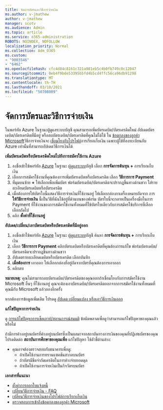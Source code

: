 ```yaml
---
title: จัดการบัตรและวิธีการจ่ายเงิน
ms.author: v-jmathew
author: v-jmathew
manager: scotv
ms.audience: Admin
ms.topic: article
ms.service: o365-administration
ROBOTS: NOINDEX, NOFOLLOW
localization_priority: Normal
ms.collection: Adm_O365
ms.custom:
- "9003546"
- "6462"
ms.openlocfilehash: cfc4d84c8161c321a981eb5c4b0fb749c0c12047
ms.sourcegitcommit: 0eb4f9bde53395b5fd4b5cd4ffc56ca96db91298
ms.translationtype: MT
ms.contentlocale: th-TH
ms.lasthandoff: 03/10/2021
ms.locfileid: "50708009"
---
```

# <a name="manage-card-and-payment-method"></a>จัดการบัตรและวิธีการจ่ายเงิน

ในพอร์ทัล Azure ในฐานะผู้ดูแลระบบบัญชี คุณสามารถเพิ่มบัตรเดบิต/บัตรเครดิตใหม่ อัปเดตบัตรเดบิต/บัตรเครดิตที่มีอยู่ หรือลบบัตรเดบิต/บัตรเครดิตที่คุณไม่ได้ใช้ ใน [ข้อตกลงของลูกค้า Microsoft](https://docs.microsoft.com/azure/billing/billing-how-to-change-credit-card?WT.mc_id=Portal-Microsoft_Azure_Support#check-access-to-a-microsoft-customer-agreement)วิธีการจ่ายเงินจะ [เชื่อมโยงกับโปรไฟล์](https://docs.microsoft.com/azure/billing/billing-how-to-change-credit-card?WT.mc_id=Portal-Microsoft_Azure_Support#change-payment-method-for-a-billing-profile)การเรียกเก็บเงิน เฉพาะผู้ใช้ที่ลงทะเบียนกับ Azure เท่านั้นที่สามารถอัปเดตวิธีการเงินได้

**เพิ่มบัตรเดบิตหรือบัตรเครดิตใหม่ไปยังการสมัครใช้งาน Azure**

1. ลงชื่อเข้าใช้พอร์ทัล [Azure](https://ms.portal.azure.com/) ในฐานะ [ผู้ดูแลระบบ](https://docs.microsoft.com/azure/cost-management-billing/manage/billing-subscription-transfer?WT.mc_id=Portal-Microsoft_Azure_Support#whoisaa)บัญชี เลือก **การจัดการต้นทุน +** การเรียกเก็บเงิน
2. เลือกการสมัครใช้งานที่คุณต้องการเพิ่มบัตรเดบิตหรือบัตรเครดิต เลือก **วิธีการการ Payment**
3. ที่มุมบนซ้าย **+** ให้เลือกเพื่อเพิ่มบัตร ฟอร์มบัตรเดบิต/บัตรเครดิตจะปรากฏขึ้นทางด้านขวา ใส่รายละเอียดบัตรเดบิตหรือบัตรเครดิต
4. เมื่อต้องการให้บัตรใบนี้แสดงวิธีการจ่ายเงินที่ใช้งานอยู่ ให้เลือกกล่องกาเครื่องหมายถัดจาก การ **ให้วิธีการจ่ายเงิน** นี้เป็นวิธีที่ฉันใช้อยู่ที่ด้านบนของฟอร์ม บัตรใบนี้จะกลายเป็นเครื่องมือในการ Payment ที่ใช้งานของการสมัครใช้งานทั้งหมดที่ใช้บัตรใบเดียวกับการสมัครใช้บริการที่เลือก เลือกถัดไป
5. คลิก **ตั้งค่าที่ใช้งานอยู่** 
 
**อัปเดต/เปลี่ยน/เอาบัตรเดบิตหรือบัตรเครดิตที่มีอยู่ออก**

1.  ลงชื่อเข้าใช้พอร์ทัล [Azure](https://portal.azure.com/) ในฐานะ [ผู้ดูแลระบบ](https://docs.microsoft.com/azure/billing/billing-subscription-transfer?WT.mc_id=Portal-Microsoft_Azure_Support#whoisaa)บัญชี ค้นหา **การจัดการต้นทุน +** การเรียกเก็บเงิน
2.  เลือก **วิธีการการ Payment** คลิกบัตรเดบิตหรือบัตรเครดิตที่คุณต้องการแก้ไข ฟอร์มบัตรเดบิต/บัตรเครดิตจะปรากฏขึ้นทางด้านขวา
3.  อัปเดตรายละเอียดเดบิตหรือบัตรเครดิต เลือกบันทึก
4.  **เมื่อต้องการ** เอาออก ให้เลือกกล่องที่อยู่ถัดจากบัตรที่คุณต้องการเอาออก
5.  คลิกลบ

**หมายเหตุ**: คุณไม่สามารถลบบัตรเดบิต/บัตรเครดิตของคุณออกถ้าเชื่อมโยงกับการสมัครใช้งาน Microsoft อื่นๆ ที่ใช้งานอยู่ คุณจะต้องเอาบัตรเดบิต/บัตรเครดิตออกจากการสมัครใช้งานทั้งหมดที่คุณมีกับ Microsoft แล้วลองอีกครั้ง

หากต้องการข้อมูลเพิ่มเติม โปรดดู [อัปเดต เปลี่ยนแปลง หรือเอาวิธีการเงินออก](https://docs.microsoft.com/azure/billing/billing-how-to-change-credit-card?WT.mc_id=Portal-Microsoft_Azure_Support)

**แก้ไขปัญหาการจ่ายเงิน**

ดู [การแก้ไขปัญหาการเช็คเอาท์/สถานการณ์สมมติ](https://docs.microsoft.com/azure/cost-management-billing/manage/billing-troubleshoot-azure-payment-issues) ข้อผิดพลาดเพื่อดูว่าสามารถแก้ไขปัญหาของคุณแล้วหรือไม่

ถ้ามีการค้างอยู่บนบัตรที่ค้างอยู่บนบัตรซึ่งเป็นผลมาจากสถาบันทางการเงินของคุณที่ปฏิเสธบัตรของคุณ โปรดติดต่อ **สถาบันการศึกษาของคุณเพื่อ** แก้ไขปัญหา ใช้ตัวชี้ด้านล่าง:

- คุณอาจต้องตรวจสอบกับธนาคารเพื่อดู: 
    - ถ้าเปิดใช้งานการทรานแซคชันสากลบนบัตร
    - ถ้าบัตรมีขีดจํากัดเครดิตในการค้างจ่ายยอดดุล
    - ถ้าเปิดใช้งานการจ่ายเงินเป็นกิจวัตรบนบัตร

**เอกสารที่แนะนา**

- [ตั้งค่าการออกใบแจ้งหนี้](https://docs.microsoft.com/azure/cost-management-billing/manage/pay-by-invoice)
- [เปลี่ยนวิธีการจ่ายเงิน - FAQ](https://docs.microsoft.com/azure/cost-management-billing/manage/change-credit-card?WT.mc_id=Portal-Microsoft_Azure_Support#frequently-asked-questions)
- [เปลี่ยนวิธีการจ่ายเงินของโปรไฟล์การเรียกเก็บเงิน](https://docs.microsoft.com/azure/cost-management-billing/manage/change-credit-card?WT.mc_id=Portal-Microsoft_Azure_Support#change-payment-method-for-a-billing-profile)
- [ตรวจสอบการเข้าถึงข้อตกลงของลูกค้า Microsoft](https://docs.microsoft.com/azure/cost-management-billing/manage/change-credit-card?WT.mc_id=Portal-Microsoft_Azure_Support#check-access-to-a-microsoft-customer-agreement)
